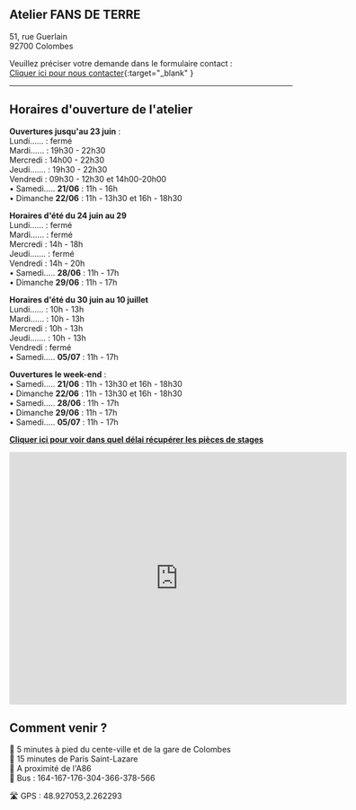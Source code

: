 ## Atelier FANS DE TERRE  
51, rue Guerlain  
92700 Colombes  

Veuillez préciser votre demande dans le formulaire contact :  
[Cliquer ici pour nous contacter](https://docs.google.com/forms/d/e/1FAIpQLScDnAGxa7UlusJ0sVcahW_FnYDXCc4BQsAE5W8vGXzb9_z4pg/viewform?entry.1318731939&entry.625861564&entry.1682638982&entry.1661862399&entry.635975601){:target="_blank" }   


---  
## Horaires d'ouverture de l'atelier      

**Ouvertures jusqu'au 23 juin** :     
Lundi...... : fermé  
Mardi...... : 19h30 - 22h30  
Mercredi :  14h00 - 22h30  
Jeudi....... : 19h30 - 22h30   
Vendredi : 09h30 - 12h30 et 14h00-20h00   
•	Samedi..... **21/06** : 11h - 16h     
•	Dimanche **22/06** : 11h - 13h30 et 16h - 18h30  

**Horaires d'été du 24 juin au 29**  
Lundi...... : fermé    
Mardi...... : fermé     
Mercredi :  14h - 18h   
Jeudi....... : fermé   
Vendredi : 14h - 20h  
•	Samedi..... **28/06** : 11h - 17h     
•	Dimanche **29/06** : 11h - 17h   

**Horaires d'été du 30 juin au 10 juillet**  
Lundi...... : 10h - 13h   
Mardi...... : 10h - 13h     
Mercredi :  10h - 13h   
Jeudi....... : 10h - 13h   
Vendredi : fermé  
•	Samedi..... **05/07** : 11h - 17h     
 


**Ouvertures le week-end** :       
•	Samedi..... **21/06** : 11h - 13h30 et 16h - 18h30   
•	Dimanche **22/06** : 11h - 13h30 et 16h - 18h30  
•	Samedi..... **28/06** : 11h - 17h     
•	Dimanche **29/06** : 11h - 17h   
•	Samedi..... **05/07** : 11h - 17h     



  
**[Cliquer ici pour voir dans quel délai récupérer les pièces de stages](recuperation_pieces)**  
  
<iframe src="https://www.google.com/maps/embed?pb=!1m18!1m12!1m3!1d2621.3848954030345!2d2.260071015676809!3d48.92711037929425!2m3!1f0!2f0!3f0!3m2!1i1024!2i768!4f13.1!3m3!1m2!1s0x47e665e842c643b1%3A0x925e853e4532c!2sAtelier%20Fans%20de%20Terre!5e0!3m2!1sfr!2sfr!4v1614334056042!5m2!1sfr!2sfr" width="600" height="450" style="border:0;" allowfullscreen="" loading="lazy"></iframe>
 
## Comment venir ?

:footprints: 5 minutes à pied du cente-ville et de la gare de Colombes  
:train2: 15 minutes de Paris Saint-Lazare  
:car: A proximité de l'A86  
:bus: Bus : 164-167-176-304-366-378-566

 :motorway: GPS : 48.927053,2.262293


